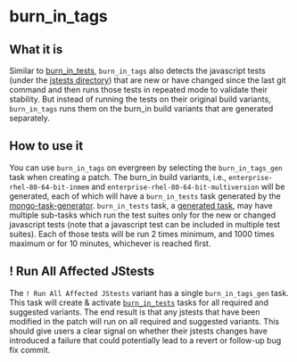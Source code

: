 # burn_in_tags

## What it is

Similar to [burn_in_tests](burn_in_tests.md), `burn_in_tags` also detects the javascript tests
(under the [jstests directory](https://github.com/mongodb/mongo/tree/master/jstests))
that are new or have changed since the last git command and then runs those tests in repeated
mode to validate their stability. But instead of running the tests on their original build
variants, `burn_in_tags` runs them on the burn_in build variants that are generated separately.

## How to use it

You can use `burn_in_tags` on evergreen by selecting the `burn_in_tags_gen` task when creating a patch.
The burn_in build variants, i.e., `enterprise-rhel-80-64-bit-inmem` and `enterprise-rhel-80-64-bit-multiversion`
will be generated, each of which will have a `burn_in_tests` task generated by the
[mongo-task-generator](https://github.com/mongodb/mongo-task-generator). `burn_in_tests` task, a
[generated task](task_generation.md), may have multiple sub-tasks which run the test suites only for the
new or changed javascript tests (note that a javascript test can be included in multiple test suites). Each of
those tests will be run 2 times minimum, and 1000 times maximum or for 10 minutes, whichever is reached first.

## ! Run All Affected JStests

The `! Run All Affected JStests` variant has a single `burn_in_tags_gen` task. This task will create &
activate [`burn_in_tests`](burn_in_tests.md) tasks for all required and suggested
variants. The end result is that any jstests that have been modified in the patch will
run on all required and suggested variants. This should give users a clear signal on
whether their jstests changes have introduced a failure that could potentially lead
to a revert or follow-up bug fix commit.
